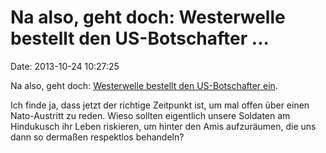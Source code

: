 Na also, geht doch: Westerwelle bestellt den US-Botschafter \...
================================================================

Date: 2013-10-24 10:27:25

Na also, geht doch: [Westerwelle bestellt den US-Botschafter
ein](http://spiegel.de/article.do?id=929679).

Ich finde ja, dass jetzt der richtige Zeitpunkt ist, um mal offen über
einen Nato-Austritt zu reden. Wieso sollten eigentlich unsere Soldaten
am Hindukusch ihr Leben riskieren, um hinter den Amis aufzuräumen, die
uns dann so dermaßen respektlos behandeln?
